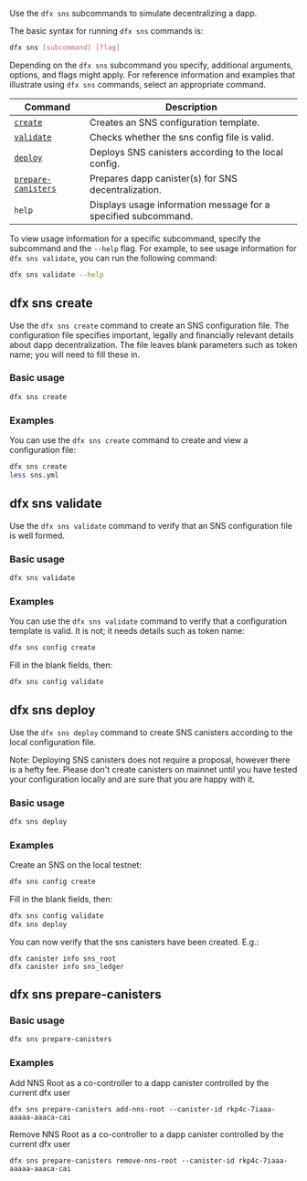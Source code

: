 
Use the `dfx sns` subcommands to simulate decentralizing a dapp.

The basic syntax for running `dfx sns` commands is:

``` bash
dfx sns [subcommand] [flag]
```

Depending on the `dfx sns` subcommand you specify, additional arguments, options, and flags might apply. For reference information and examples that illustrate using `dfx sns` commands, select an appropriate command.

| Command                                 | Description                                          |
|-----------------------------------------|------------------------------------------------------|
| [`create`](#_dfx_sns_create)            | Creates an SNS configuration template.               |
| [`validate`](#_dfx_sns_validate)        | Checks whether the sns config file is valid.         |
| [`deploy`](#_dfx_sns_deploy)            | Deploys SNS canisters according to the local config. |
| [`prepare-canisters`](#_dfx_sns_deploy) | Prepares dapp canister(s) for SNS decentralization.  |
| `help`                              | Displays usage information message for a specified subcommand.                |

To view usage information for a specific subcommand, specify the subcommand and the `--help` flag. For example, to see usage information for `dfx sns validate`, you can run the following command:

``` bash
dfx sns validate --help
```


## dfx sns create

Use the `dfx sns create` command to create an SNS configuration file. The configuration file specifies important, legally and financially relevant details about dapp decentralization.  The file leaves blank parameters such as token name; you will need to fill these in.

### Basic usage

``` bash
dfx sns create
```

### Examples

You can use the `dfx sns create` command to create and view a configuration file:

``` bash
dfx sns create
less sns.yml
```

## dfx sns validate

Use the `dfx sns validate` command to verify that an SNS configuration file is well formed.

### Basic usage

``` bash
dfx sns validate
```

### Examples

You can use the `dfx sns validate` command to verify that a configuration template is valid.  It is not; it needs details such as token name:

``` bash
dfx sns config create
```
Fill in the blank fields, then:
``` bash
dfx sns config validate
```

## dfx sns deploy

Use the `dfx sns deploy` command to create SNS canisters according to the local configuration file.

Note:  Deploying SNS canisters does not require a proposal, however there is a hefty fee.  Please don't create canisters on mainnet until you have tested your configuration locally and are sure that you are happy with it.

### Basic usage

``` bash
dfx sns deploy
```

### Examples

Create an SNS on the local testnet:
``` bash
dfx sns config create
```
Fill in the blank fields, then:
``` bash
dfx sns config validate
dfx sns deploy
```
You can now verify that the sns canisters have been created.  E.g.:
```
dfx canister info sns_root
dfx canister info sns_ledger
```

## dfx sns prepare-canisters 

### Basic usage

``` bash
dfx sns prepare-canisters 
```

### Examples

Add NNS Root as a co-controller to a dapp canister controlled by the current dfx user

```
dfx sns prepare-canisters add-nns-root --canister-id rkp4c-7iaaa-aaaaa-aaaca-cai
```

Remove NNS Root as a co-controller to a dapp canister controlled by the current dfx user

```
dfx sns prepare-canisters remove-nns-root --canister-id rkp4c-7iaaa-aaaaa-aaaca-cai
```